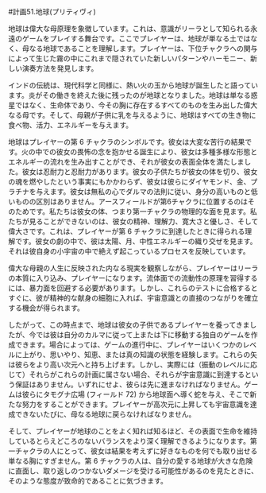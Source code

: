 #計画51.地球(プリティヴィ)

地球は偉大な母原理を象徴しています。これは、意識がリーラとして知られる永遠のゲームをプレイする舞台です。ここでプレイヤーは、地球が単なる土ではなく、母なる地球であることを理解します。プレイヤーは、下位チャクラへの関与によって生じた霧の中にこれまで隠されていた新しいパターンやハーモニー、新しい演奏方法を発見します。

インドの伝統は、現代科学と同様に、熱い火の玉から地球が誕生したと語っています。炎がその働きを終えた後に残ったのが地球となりました。地球は単なる惑星ではなく、生命体であり、今その胸に存在するすべてのものを生み出した偉大なる母です。そして、母親が子供に乳を与えるように、地球はすべての生き物に食べ物、活力、エネルギーを与えます。

地球はプレイヤーの第 6 チャクラのシンボルです。彼女は大変な苦行の結果です。火の中での彼女の畏怖の念を抱かせる誕生により、彼女は多種多様な形態とエネルギーの流れを生み出すことができ、それが彼女の表面全体を満たしました。彼女は忍耐力と忍耐力があります。彼女の子供たちが彼女の体を切り、彼女の魂を燃やしたという事実にもかかわらず、彼女は彼らにダイヤモンド、金、プラチナを与えます。彼女は無私の心でダルマの法則に従い、身分の高いものと低いものの区別はありません。アースフィールドが第6チャクラに位置するのはそのためです。私たちは彼女の体、つまり第一チャクラの物理的な面を見ます。私たちが見ることができないのは、彼女の精神、理解力、寛大さと優しさ、そして偉大さです。これは、プレイヤーが第 6 チャクラに到達したときに得られる理解です。彼女の劇の中で、彼は太陽、月、中性エネルギーの織り交ぜを見ます。それは彼自身の小宇宙の中で絶えず起こっているプロセスを反映しています。

偉大な母親の人生に反映された内なる現実を観察しながら、プレイヤーはリーラの本質に入り込み、プレイヤーになります。流体面での流動性の原理を習得するには、暴力面を回避する必要があります。しかし、これらのテストに合格するとすぐに、彼が精神的な献身の細胞に入れば、宇宙意識との直接のつながりを確立する機会が得られます。

したがって、この時点まで、地球は彼女の子供であるプレイヤーを養ってきましたが、今では彼は自分のカルマに従って上または下に移動する独自のゲームを作成できます。場合によっては、ゲームの進行中に、プレイヤーはいくつかのレベルに上がり、思いやり、知恵、または真の知識の状態を経験します。これらの矢は彼らをより高い次元へと持ち上げます。しかし、実際には（振動のレベルに応じて）それらがこれらの計画に属さない場合、それらが宇宙意識に到達するという保証はありません。いずれにせよ、彼らは先に進まなければなりません。ゲームは彼らにタモグナ広場 (フィールド 72) から地球面へ導く蛇を与え、そこで新たな努力をすることができます。プレイヤーが高次元に上昇しても宇宙意識を達成できないたびに、母なる地球に戻らなければなりません。

そして、プレイヤーが地球のことをよく知れば知るほど、その表面で生命を維持しているとらえどころのないバランスをより深く理解できるようになります。第一チャクラの人にとって、彼女は結果を考えずに好きなものを何でも取り出せる単なる胸にすぎません。第 6 チャクラの人は、自分の愛する地球が大きな危険に直面し、取り返しのつかないダメージを受ける可能性があるのを見たときに、そのような態度が致命的であることに気づきます。
